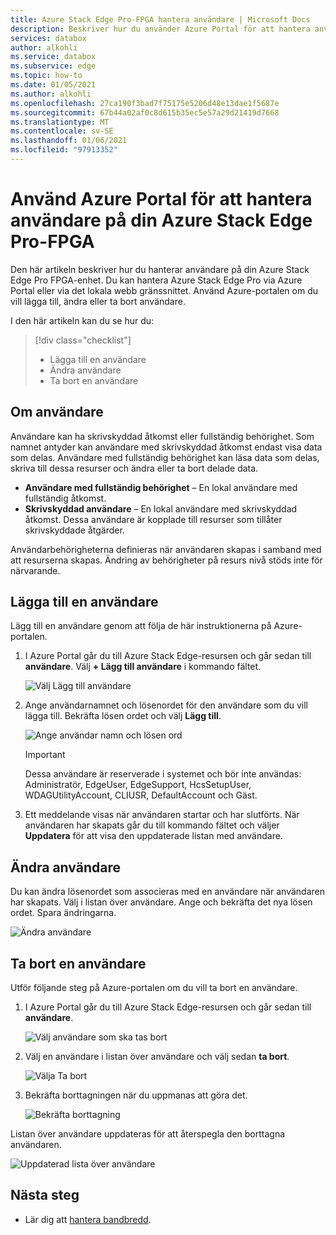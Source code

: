```yaml
---
title: Azure Stack Edge Pro-FPGA hantera användare | Microsoft Docs
description: Beskriver hur du använder Azure Portal för att hantera användare på din Azure Stack Edge Pro.
services: databox
author: alkohli
ms.service: databox
ms.subservice: edge
ms.topic: how-to
ms.date: 01/05/2021
ms.author: alkohli
ms.openlocfilehash: 27ca190f3bad7f75175e5206d48e13dae1f5687e
ms.sourcegitcommit: 67b44a02af0c8d615b35ec5e57a29d21419d7668
ms.translationtype: MT
ms.contentlocale: sv-SE
ms.lasthandoff: 01/06/2021
ms.locfileid: "97913352"
---
```

# <a name="use-the-azure-portal-to-manage-users-on-your-azure-stack-edge-pro-fpga"></a>Använd Azure Portal för att hantera användare på din Azure Stack Edge Pro-FPGA

Den här artikeln beskriver hur du hanterar användare på din Azure Stack Edge Pro FPGA-enhet. Du kan hantera Azure Stack Edge Pro via Azure Portal eller via det lokala webb gränssnittet. Använd Azure-portalen om du vill lägga till, ändra eller ta bort användare.

I den här artikeln kan du se hur du:

> [!div class="checklist"]
> * Lägga till en användare
> * Ändra användare
> * Ta bort en användare

## <a name="about-users"></a>Om användare

Användare kan ha skrivskyddad åtkomst eller fullständig behörighet. Som namnet antyder kan användare med skrivskyddad åtkomst endast visa data som delas. Användare med fullständig behörighet kan läsa data som delas, skriva till dessa resurser och ändra eller ta bort delade data.

 - **Användare med fullständig behörighet** – En lokal användare med fullständig åtkomst.
 - **Skrivskyddad användare** – En lokal användare med skrivskyddad åtkomst. Dessa användare är kopplade till resurser som tillåter skrivskyddade åtgärder.

Användarbehörigheterna definieras när användaren skapas i samband med att resurserna skapas. Ändring av behörigheter på resurs nivå stöds inte för närvarande.

## <a name="add-a-user"></a>Lägga till en användare

Lägg till en användare genom att följa de här instruktionerna på Azure-portalen.

1. I Azure Portal går du till Azure Stack Edge-resursen och går sedan till **användare**. Välj **+ Lägg till användare** i kommando fältet.

    ![Välj Lägg till användare](media/azure-stack-edge-manage-users/add-user-1.png)

2. Ange användarnamnet och lösenordet för den användare som du vill lägga till. Bekräfta lösen ordet och välj **Lägg till**.

    ![Ange användar namn och lösen ord](media/azure-stack-edge-manage-users/add-user-2.png)

    > [!IMPORTANT] 
    > Dessa användare är reserverade i systemet och bör inte användas: Administratör, EdgeUser, EdgeSupport, HcsSetupUser, WDAGUtilityAccount, CLIUSR, DefaultAccount och Gäst.  

3. Ett meddelande visas när användaren startar och har slutförts. När användaren har skapats går du till kommando fältet och väljer **Uppdatera** för att visa den uppdaterade listan med användare.


## <a name="modify-user"></a>Ändra användare

Du kan ändra lösenordet som associeras med en användare när användaren har skapats. Välj i listan över användare. Ange och bekräfta det nya lösen ordet. Spara ändringarna.
 
![Ändra användare](media/azure-stack-edge-manage-users/modify-user-1.png)


## <a name="delete-a-user"></a>Ta bort en användare

Utför följande steg på Azure-portalen om du vill ta bort en användare.


1. I Azure Portal går du till Azure Stack Edge-resursen och går sedan till **användare**.

    ![Välj användare som ska tas bort](media/azure-stack-edge-manage-users/delete-user-1.png)

2. Välj en användare i listan över användare och välj sedan **ta bort**.  

   ![Välja Ta bort](media/azure-stack-edge-manage-users/delete-user-2.png)

3. Bekräfta borttagningen när du uppmanas att göra det. 

   ![Bekräfta borttagning](media/azure-stack-edge-manage-users/delete-user-3.png)

Listan över användare uppdateras för att återspegla den borttagna användaren.

![Uppdaterad lista över användare](media/azure-stack-edge-manage-users/delete-user-4.png)


## <a name="next-steps"></a>Nästa steg

- Lär dig att [hantera bandbredd](azure-stack-edge-manage-bandwidth-schedules.md).
